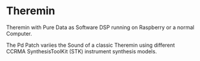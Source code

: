 # Theremin
Theremin with Pure Data as Software DSP running on Raspberry or a normal Computer.

The Pd Patch variies the Sound of a classic Theremin using different CCRMA SynthesisToolKit (STK) instrument synthesis models.
